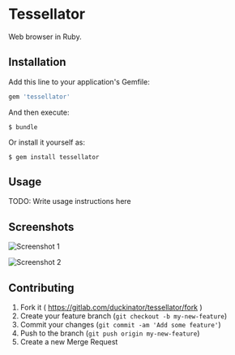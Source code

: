 # Tessellator

Web browser in Ruby.

## Installation

Add this line to your application's Gemfile:

```ruby
gem 'tessellator'
```

And then execute:

    $ bundle

Or install it yourself as:

    $ gem install tessellator

## Usage

TODO: Write usage instructions here

## Screenshots

![Screenshot 1](https://gitlab.com/duckinator/tessellator/raw/main/assets/screenshot1.png)

![Screenshot 2](https://gitlab.com/duckinator/tessellator/raw/main/assets/screenshot2.png)

## Contributing

1. Fork it ( https://gitlab.com/duckinator/tessellator/fork )
2. Create your feature branch (`git checkout -b my-new-feature`)
3. Commit your changes (`git commit -am 'Add some feature'`)
4. Push to the branch (`git push origin my-new-feature`)
5. Create a new Merge Request
